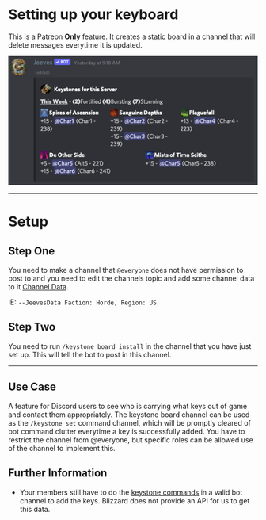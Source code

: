 # Setting up your keyboard

This is a Patreon **Only** feature. It creates a static board in a channel that will delete messages everytime it is updated.

![KeyboardImage](../img/keyboard.png)
***

# Setup
## Step One

You need to make a channel that ``@everyone`` does not have permission to post to and you need to edit the channels topic and add some channel data to it [Channel Data](Channel-Data.md). 

IE: ``--JeevesData Faction: Horde, Region: US``

## Step Two

You need to run ``/keystone board install`` in the channel that you have just set up.  This will tell the bot to post in this channel.

***

## Use Case

A feature for Discord users to see who is carrying what keys out of game and contact them appropriately. The keystone board channel can be used as the `/keystone set` command channel, which will be promptly cleared of bot command clutter everytime a key is successfully added. You have to restrict the channel from @everyone, but specific roles can be allowed use of the channel to implement this.

## Further Information
* Your members still have to do the [keystone commands](../commands/warcraft/keystone.md) in a valid bot channel to add the keys. Blizzard does not provide an API for us to get this data.


